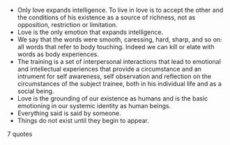  - Only love expands intelligence. To live in love is to accept the other and the conditions of his existence as a source of richness, not as opposition, restriction or limitation.
 - Love is the only emotion that expands intelligence.
 - We say that the words were smooth, caressing, hard, sharp, and so on: all words that refer to body touching. Indeed we can kill or elate with words as body experiences.
 - The training is a set of interpersonal interactions that lead to emotional and intellectual experiences that provide a circumstance and an intrument for self awareness, self observation and reflection on the circumstances of the subject trainee, both in his individual life and as a social being.
 - Love is the grounding of our existence as humans and is the basic emotioning in our systemic identity as human beings.
 - Everything said is said by someone.
 - Things do not exist until they begin to appear.

7 quotes